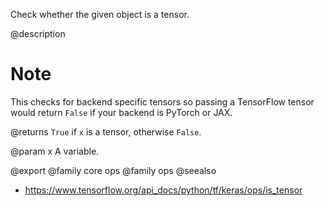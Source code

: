 Check whether the given object is a tensor.

@description

# Note
This checks for backend specific tensors so passing a TensorFlow
tensor would return `False` if your backend is PyTorch or JAX.

@returns
    `True` if `x` is a tensor, otherwise `False`.

@param x
A variable.

@export
@family core ops
@family ops
@seealso
+ <https://www.tensorflow.org/api_docs/python/tf/keras/ops/is_tensor>
